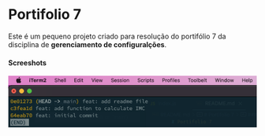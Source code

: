 # Portifolio 7

Este é um pequeno projeto criado para resolução do portifólio 7 da disciplina de **gerenciamento de configuralções**.

#### Screeshots
<p></p>

<img src="./git-log.png" alt="Git log">